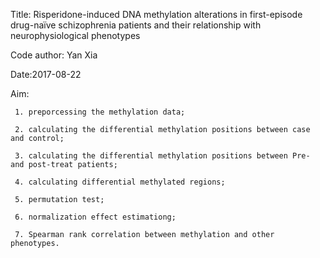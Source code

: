 Title: Risperidone-induced DNA methylation alterations in first-episode drug-naïve schizophrenia patients and their relationship with neurophysiological phenotypes

Code author: Yan Xia

Date:2017-08-22

Aim: 

     1. preporcessing the methylation data;

     2. calculating the differential methylation positions between case and control;
     
     3. calculating the differential methylation positions between Pre- and post-treat patients;
     
     4. calculating differential methylated regions;
     
     5. permutation test;
     
     6. normalization effect estimationg;
     
     7. Spearman rank correlation between methylation and other phenotypes.

